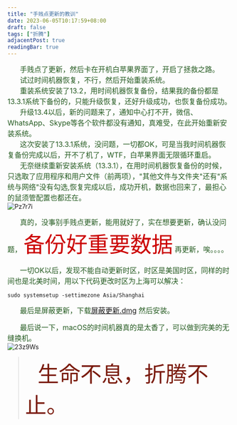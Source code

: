 ```yaml
---
title: "手贱点更新的教训"
date: 2023-06-05T10:17:59+08:00
draft: false
tags: ["折腾"]
adjacentPost: true
readingBar: true
---
```

&emsp;&emsp;<font size=3 color=#255b21>手贱点了更新，然后卡在开机白苹果界面了，开启了拯救之路。</font>
<br>
&emsp;&emsp;<font size=3 color=#255b21>试过时间机器恢复，不行，然后开始重装系统。</font><br>
&emsp;&emsp;<font size=3 color=#255b21>重装系统安装了13.2，用时间机器恢复备份，结果我的备份都是13.3.1系统下备份的，只能升级恢复，还好升级成功，也恢复备份成功。</font><br>
&emsp;&emsp;<font size=3 color=#255b21>升级13.4以后，新的问题来了，通知中心打不开，微信、WhatsApp、Skype等各个软件都没有通知，真难受，在此开始重新安装系统。</font><br>
&emsp;&emsp;<font size=3 color=#255b21>这次安装了13.3.1系统，没问题，一切都OK，可是当我时间机器恢复备份完成以后，开不了机了，WTF，白苹果界面无限循环重启。</font><br>
&emsp;&emsp;<font size=3 color=#255b21>无奈继续重新安装系统（13.3.1），在用时间机器恢复备份的时候，只选取了应用程序和用户文件（前两项），"其他文件与文件夹"还有"系统与网络"没有勾选,恢复完成以后，成功开机，数据也回来了，最担心的鼠须管配置也都还在。</font><br>
![Pz7r7i](https://cdn.jsdelivr.net/gh/tosspi/mumu@main/uPic/Pz7r7i.png)

&emsp;&emsp;<font size=3 color=#255b21>真的，没事别手贱点更新，能用就好了，实在想要更新，确认没问题，</font> <font size=7 color=#cc0000>备份好重要数据</font> <font size=3 color=#255b21>再更新，唉。。。。</font><br>

&emsp;&emsp;<font size=3 color=#255b21>一切OK以后，发现不能自动更新时区，时区是美国时区，同样的时间也是北美时间，用以下代码更改时区为上海可以解决：</font><br>

```
sudo systemsetup -settimezone Asia/Shanghai
```

&emsp;&emsp;<font size=3 color=#255b21>最后是屏蔽更新，下载[屏蔽更新.dmg](https://ibelife.cowtransfer.com/s/49c4e19b07f247) 然后安装。</font><br>

&emsp;&emsp;<font size=3 color=#255b21>最后说一下，macOS的时间机器真的是太香了，可以做到完美的无缝换机。</font><br>
![23z9Ws](https://cdn.jsdelivr.net/gh/tosspi/mumu@main/uPic/23z9Ws.jpg)
<br>

>&emsp;&emsp;<font size=9 color=#7a1b0c>生命不息，折腾不止。</font>